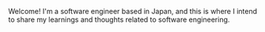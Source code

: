 Welcome! I'm a software engineer based in Japan, and this is where I intend to share my learnings and thoughts related to software engineering.
